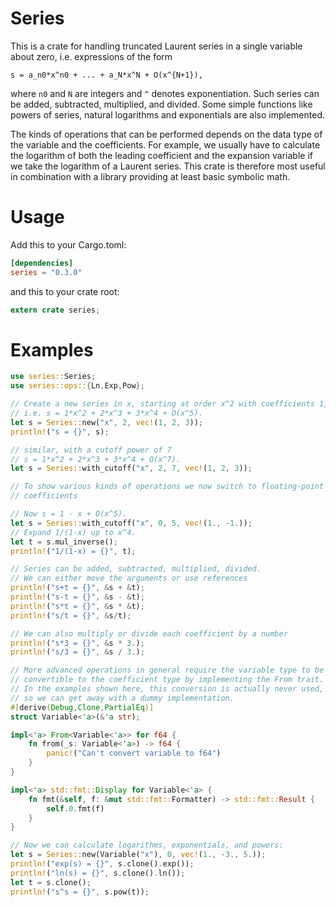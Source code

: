 # Series

This is a crate for handling truncated Laurent series in a single
variable about zero, i.e. expressions of the form

`s = a_n0*x^n0 + ... + a_N*x^N + O(x^{N+1}),`

where `n0` and `N` are integers and `^` denotes exponentiation. Such
series can be added, subtracted, multiplied, and divided. Some
simple functions like powers of series, natural logarithms and
exponentials are also implemented.

The kinds of operations that can be performed depends on the data
type of the variable and the coefficients. For example, we usually
have to calculate the logarithm of both the leading coefficient and
the expansion variable if we take the logarithm of a Laurent
series. This crate is therefore most useful in combination with a
library providing at least basic symbolic math.

# Usage

Add this to your Cargo.toml:

```toml
[dependencies]
series = "0.3.0"
```

and this to your crate root:
```rust
extern crate series;
```

# Examples

```rust
use series::Series;
use series::ops::{Ln,Exp,Pow};

// Create a new series in x, starting at order x^2 with coefficients 1, 2, 3,
// i.e. s = 1*x^2 + 2*x^3 + 3*x^4 + O(x^5).
let s = Series::new("x", 2, vec!(1, 2, 3));
println!("s = {}", s);

// similar, with a cutoff power of 7
// s = 1*x^2 + 2*x^3 + 3*x^4 + O(x^7).
let s = Series::with_cutoff("x", 2, 7, vec!(1, 2, 3));

// To show various kinds of operations we now switch to floating-point
// coefficients

// Now s = 1 - x + O(x^5).
let s = Series::with_cutoff("x", 0, 5, vec!(1., -1.));
// Expand 1/(1-x) up to x^4.
let t = s.mul_inverse();
println!("1/(1-x) = {}", t);

// Series can be added, subtracted, multiplied, divided.
// We can either move the arguments or use references
println!("s+t = {}", &s + &t);
println!("s-t = {}", &s - &t);
println!("s*t = {}", &s * &t);
println!("s/t = {}", &s/t);

// We can also multiply or divide each coefficient by a number
println!("s*3 = {}", &s * 3.);
println!("s/3 = {}", &s / 3.);

// More advanced operations in general require the variable type to be
// convertible to the coefficient type by implementing the From trait.
// In the examples shown here, this conversion is actually never used,
// so we can get away with a dummy implementation.
#[derive(Debug,Clone,PartialEq)]
struct Variable<'a>(&'a str);

impl<'a> From<Variable<'a>> for f64 {
    fn from(_s: Variable<'a>) -> f64 {
        panic!("Can't convert variable to f64")
    }
}

impl<'a> std::fmt::Display for Variable<'a> {
    fn fmt(&self, f: &mut std::fmt::Formatter) -> std::fmt::Result {
        self.0.fmt(f)
    }
}

// Now we can calculate logarithms, exponentials, and powers:
let s = Series::new(Variable("x"), 0, vec!(1., -3., 5.));
println!("exp(s) = {}", s.clone().exp());
println!("ln(s) = {}", s.clone().ln());
let t = s.clone();
println!("s^s = {}", s.pow(t));
```
